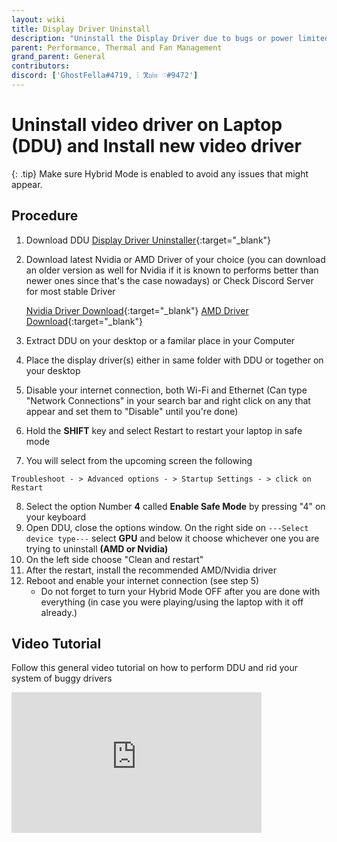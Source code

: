 ```yaml
---
layout: wiki
title: Display Driver Uninstall
description: "Uninstall the Display Driver due to bugs or power limited issues with the GPU"
parent: Performance, Thermal and Fan Management
grand_parent: General
contributors:
discord: ['GhostFella#4719, ⫶ ℜ𝔲𝔦𝔫 ♡#9472']
---
```


# Uninstall video driver on Laptop (DDU) and Install new video driver

{: .tip}
Make sure Hybrid Mode is enabled to avoid any issues that might appear.

## Procedure

1. Download DDU [Display Driver Uninstaller](https://www.wagnardsoft.com/){:target="_blank"}
2. Download latest Nvidia or AMD Driver of your choice (you can download an older version as well for Nvidia if it is known to performs better than newer ones since that's the case nowadays) or Check Discord Server for most stable Driver

    [Nvidia Driver Download](https://www.nvidia.com/Download/Find.aspx?lang=en-us){:target="_blank"}
    [AMD Driver Download](https://www.amd.com/en/support){:target="_blank"}
3. Extract DDU on your desktop or a familar place in your Computer
4. Place the display driver(s) either in same folder with DDU or together on your desktop
5. Disable your internet connection, both Wi-Fi and Ethernet (Can type "Network Connections" in your search bar and right click on any that appear and set them to "Disable" until you're done)
6. Hold the **SHIFT** key and select Restart to restart your laptop in safe mode
7. You will select from the upcoming screen the following
```
Troubleshoot - > Advanced options - > Startup Settings - > click on Restart
```
8. Select the option Number **4**  called  **Enable Safe Mode** by pressing "4" on your keyboard
9. Open DDU, close the options window. On the right side on  ``---Select device type---``  select **GPU** and below it choose whichever one you are trying to uninstall **(AMD or Nvidia)**
10. On the left side  choose "Clean and restart"
11. After the restart, install the recommended AMD/Nvidia driver
12. Reboot and enable your internet connection (see step 5)
    -  Do not forget to turn your Hybrid Mode OFF after you are done with everything (in case you were playing/using the laptop with it off already.)

## Video Tutorial

Follow this general video tutorial on how to perform DDU and rid your system of buggy drivers

<iframe width="400" height="225" src="https://www.youtube.com/embed/bP-2B14Nckw" title="How to do a Clean Graphics Card Driver Installation - DDU Tutorial - GPU Driver Uninstall" frameborder="0" allow="accelerometer; autoplay; clipboard-write; encrypted-media; gyroscope; picture-in-picture" allowfullscreen></iframe>